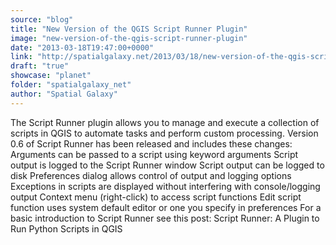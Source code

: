 ```yaml
---
source: "blog"
title: "New Version of the QGIS Script Runner Plugin"
image: "new-version-of-the-qgis-script-runner-plugin"
date: "2013-03-18T19:47:00+0000"
link: "http://spatialgalaxy.net/2013/03/18/new-version-of-the-qgis-script-runner-plugin/"
draft: "true"
showcase: "planet"
folder: "spatialgalaxy_net"
author: "Spatial Galaxy"
---
```


The Script Runner plugin allows you to manage and execute a collection of scripts in QGIS to automate tasks and perform custom processing.
Version 0.6 of Script Runner has been released and includes these changes:
 Arguments can be passed to a script using keyword arguments Script output is logged to the Script Runner window Script output can be logged to disk Preferences dialog allows control of output and logging options Exceptions in scripts are displayed without interfering with console/logging output Context menu (right-click) to access script functions Edit script function uses system default editor or one you specify in preferences  For a basic introduction to Script Runner see this post: Script Runner: A Plugin to Run Python Scripts in QGIS
